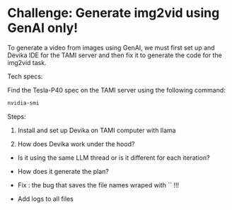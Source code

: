 # Challenge: Generate img2vid using GenAI only!

To generate a video from images using GenAI, we must first set up and Devika IDE for the TAMI server and then fix it to generate the code for the img2vid task.

Tech specs:

Find the Tesla-P40 spec on the TAMI server using the following command:

```bash
nvidia-smi
```

Steps:

1. Install and set up Devika on TAMI computer with llama

2. How does Devika work under the hood? 
 - Is it using the same LLM thread or is it different for each iteration? 
 - How does it generate the plan?

- Fix : the bug that saves the file names wraped with `` !!!
- Add logs to all files 